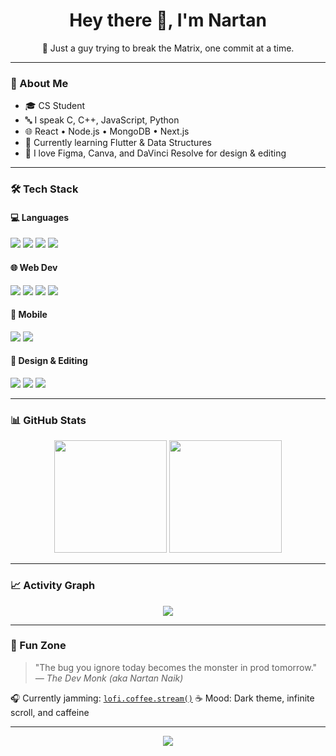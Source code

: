<h1 align="center">Hey there 👋, I'm Nartan</h1>
<p align="center">🌌 Just a guy trying to break the Matrix, one commit at a time.</p>

---

### 🧠 About Me
- 🎓 CS Student  
- 🔤 I speak C, C++, JavaScript, Python  
- 🌐 React • Node.js • MongoDB • Next.js  
- 📱 Currently learning Flutter & Data Structures  
- 🎨 I love Figma, Canva, and DaVinci Resolve for design & editing

---

### 🛠️ Tech Stack

#### 💻 Languages
<p>
  <img src="https://img.shields.io/badge/C-00599C?style=for-the-badge&logo=c&logoColor=white"/>
  <img src="https://img.shields.io/badge/C++-00599C?style=for-the-badge&logo=c%2B%2B&logoColor=white"/>
  <img src="https://img.shields.io/badge/Python-3776AB?style=for-the-badge&logo=python&logoColor=white"/>
  <img src="https://img.shields.io/badge/JavaScript-F7DF1E?style=for-the-badge&logo=javascript&logoColor=black"/>
</p>

#### 🌐 Web Dev
<p>
  <img src="https://img.shields.io/badge/React-20232A?style=for-the-badge&logo=react&logoColor=61DAFB"/>
  <img src="https://img.shields.io/badge/Node.js-339933?style=for-the-badge&logo=nodedotjs&logoColor=white"/>
  <img src="https://img.shields.io/badge/Next.js-000000?style=for-the-badge&logo=nextdotjs&logoColor=white"/>
  <img src="https://img.shields.io/badge/MongoDB-4EA94B?style=for-the-badge&logo=mongodb&logoColor=white"/>
</p>

#### 📱 Mobile
<p>
  <img src="https://img.shields.io/badge/Flutter-02569B?style=for-the-badge&logo=flutter&logoColor=white"/>
  <img src="https://img.shields.io/badge/Dart-0175C2?style=for-the-badge&logo=dart&logoColor=white"/>
</p>

#### 🎨 Design & Editing
<p>
  <img src="https://img.shields.io/badge/Figma-F24E1E?style=for-the-badge&logo=figma&logoColor=white"/>
  <img src="https://img.shields.io/badge/Canva-00C4CC?style=for-the-badge&logo=canva&logoColor=white"/>
  <img src="https://img.shields.io/badge/DaVinci%20Resolve-FF0000?style=for-the-badge&logo=blackmagicdesign&logoColor=white"/>
</p>

---

### 📊 GitHub Stats
<p align="center">
  <img src="https://github-readme-stats.vercel.app/api?username=NartanNaik&show_icons=true&theme=tokyonight" height="180"/>
  <img src="https://github-readme-streak-stats.herokuapp.com/?user=NartanNaik&theme=tokyonight" height="180"/>
</p>

---

### 📈 Activity Graph
<p align="center">
  <img src="https://github-readme-activity-graph.vercel.app/graph?username=NartanNaik&theme=react-dark"/>
</p>

---

### 🧠 Fun Zone
> "The bug you ignore today becomes the monster in prod tomorrow."  
> *— The Dev Monk (aka Nartan Naik)*

🎧 Currently jamming: [`lofi.coffee.stream()`](https://lofi.cafe) 
☕ Mood: Dark theme, infinite scroll, and caffeine

---

<p align="center">
  <img src="https://readme-typing-svg.herokuapp.com?font=Fira+Code&size=22&duration=3000&pause=1000&color=FFD700&center=true&vCenter=true&width=600&lines=Breaking+the+Matrix+with+Dart+%26+JS.;Building+%F0%9F%94%A5+One+Commit+at+a+Time.;Dark+Mode+is+the+New+Light.;Code.+Sleep.+Repeat.;Reality+is+just+a+branch.">
</p>
